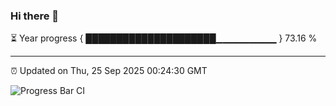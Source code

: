 ### Hi there 👋

⏳ Year progress { █████████████████████▁▁▁▁▁▁▁▁▁ } 73.16 %

---

⏰ Updated on Thu, 25 Sep 2025 00:24:30 GMT

![Progress Bar CI](https://github.com/liununu/liununu/workflows/Progress%20Bar%20CI/badge.svg)
